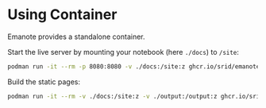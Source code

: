 # Using Container

Emanote provides a standalone container.

Start the live server by mounting your notebook (here `./docs`) to `/site`:
```sh
podman run -it --rm -p 8080:8080 -v ./docs:/site:z ghcr.io/srid/emanote run -p 8080
```

Build the static pages:
```sh
podman run -it --rm -v ./docs:/site:z -v ./output:/output:z ghcr.io/srid/emanote gen /output
```
